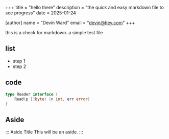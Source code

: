 +++
title = "hello there"
description = "the quick and easy markdown file to see progress"
date = 2025-01-24

[author]
name = "Devin Ward"
email = "devin@hey.com"
+++

this is a check for markdown. a simple test file

## list
 - step 1
 - step 2

## code

```go
type Reader interface {
    Read(p []byte) (n int, err error)
}
```

## Aside

::: Aside Title
This will be an aside.
:::